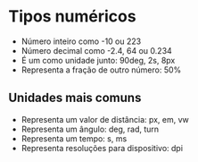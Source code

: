 # Tipos numéricos

- <integer> Número inteiro como -10 ou 223
- <number> Número decimal como -2.4, 64 ou 0.234
- <dimension> É um <number> como unidade junto: 90deg, 2s, 8px
- <percentagem> Representa a fração de outro número: 50%

## Unidades mais comuns

- <length> Representa um valor de distância: px, em, vw
- <angle> Representa um ângulo: deg, rad, turn
- <time> Representa um tempo: s, ms
- <resolution> Representa resoluções para dispositivo: dpi
